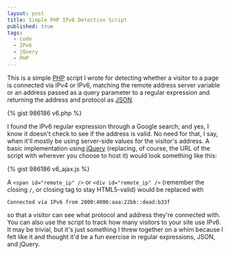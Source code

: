 ```yaml
---
layout: post
title: Simple PHP IPv6 Detection Script
published: true
tags:
  - code
  - IPv6
  - jQuery
  - PHP
---
```


This is a simple [PHP][] script I wrote for detecting whether a visitor
to a page is connected via IPv4 or IPv6, matching the remote address
server variable or an address passed as a query parameter to a regular
expression and returning the address and protocol as [JSON][].

{% gist 986186 v6.php %}

<!-- more -->

I found the IPv6 regular expression through a Google search; and yes, I
know it doesn't check to see if the address is valid. No need for that,
I say, when it'll mostly be using server-side values for the visitor's
address. A basic implementation using [jQuery][] (replacing, of course,
the URL of the script with wherever you choose to host it) would look
something like this:

{% gist 986186 v6_ajax.js %}

A `<span id="remote_ip" />` or `<div id="remote_ip" />` (remember the 
closing `/`, or closing tag to stay HTML5-valid) would be replaced with

    Connected via IPv6 from 2000:4000:aaa:22bb::dead:b33f

so that a visitor can see what protocol and address they're connected 
with. You can also use the script to track how many visitors to your 
site use IPv6. It may be trivial, but it's just something I threw 
together on a whim because I felt like it and thought it'd be a fun 
exercise in regular expressions, JSON, and jQuery.

[PHP]: http://php.net/
[JSON]: http://www.json.org/
[jQuery]: http://jquery.com/
